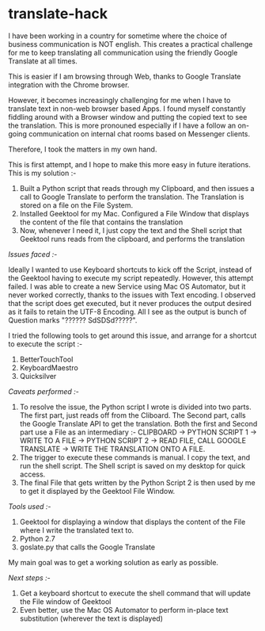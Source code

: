 # translate-hack
I have been working in a country for sometime where the choice of business communication is NOT english. This creates a practical challenge for me to keep translating all communication using the friendly Google Translate at all times.

This is easier if I am browsing through Web, thanks to Google Translate integration with the Chrome browser.

However, it becomes increasingly challenging for me when I have to translate text in non-web browser based Apps. I found myself constantly fiddling around with a Browser window and putting the copied text to see the translation. This is more pronouned especially if I have a follow an on-going communication on internal chat rooms based on Messenger clients.

Therefore, I took the matters in my own hand. 

This is first attempt, and I hope to make this more easy in future iterations. This is my solution :-

1. Built a Python script that reads through my Clipboard, and then issues a call to Google Translate to perform the translation. The Translation is stored on a file on the File System.
2. Installed Geektool for my Mac. Configured a File  Window that displays the content of the file that contains the translation
3. Now, whenever I need it, I just copy the text and the Shell script that Geektool runs reads from the clipboard, and performs the translation

*Issues faced :-*

Ideally I wanted to use Keyboard shortcuts to kick off the Script, instead of the Geektool having to execute my script repeatedly. However, this attempt failed. I was able to create a new Service using Mac OS Automator, but it never worked correctly, thanks to the issues with Text encoding. I observed that the script does get executed, but it never produces the output desired as it fails to retain the UTF-8 Encoding. All I see as the output is bunch of Question marks "?????? SdSDSd?????". 

I tried the following tools to get around this issue, and arrange for a shortcut to execute the script :-

1. BetterTouchTool
2. KeyboardMaestro
3. Quicksilver


*Caveats performed :-*

1. To resolve the issue, the Python script I wrote is divided into two parts. The first part, just reads off from the Cliboard. The Second part, calls the Google Translate API to get the translation. Both the first and Second part use a File as an intermediary :- CLIPBOARD -> PYTHON SCRIPT 1 -> WRITE TO A FILE -> PYTHON SCRIPT 2 -> READ FILE, CALL GOOGLE TRANSLATE -> WRITE THE TRANSLATION ONTO A FILE.
2. The trigger to execute these commands is manual. I copy the text, and run the shell script. The Shell script is saved on my desktop for quick access.
2. The final File that gets written by the Python Script 2 is then used by me to get it displayed by the Geektool File Window. 


*Tools used :-*

1. Geektool for displaying a window that displays the content of the File where I write the translated text to. 
2. Python 2.7 
3. goslate.py that calls the Google Translate

My main goal was to get a working solution as early as possible.

*Next steps :-*

1. Get a keyboard shortcut to execute the shell command that will update the File window of Geektool
2. Even better, use the Mac OS Automator to perform in-place text substitution (wherever the text is displayed)
